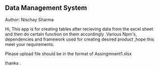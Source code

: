 ## Data Management System

Author: Nischay Sharma

Hi, This app is for creating tables after recieving data from the excel sheet and then do certain function on them
accordingly .Various Npm's, dependencies and framework used for creating desired product ,hope this meet your requirements.

Please upload file should be in the format of Assingmnent1.xlsx

thanks .
